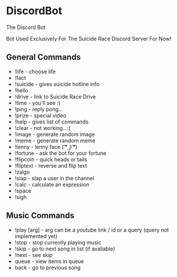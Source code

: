 # DiscordBot
The Discord Bot

Bot Used Exclusively For The Suicide Race Discord Server For Now!


## General Commands
<ul>
<li>!life - choose life</li>
<li>!fact</li>
<li>!suicide - gives suicide hotline info</li>
<li>!hello</li>
<li>!drive - link to Suicide Race Drive</li>
<li>!time - you'll see :)</li>
<li>!ping - reply pong...</li>
<li>!prize - special video</li>
<li>!help - gives list of commands</li>
<li>!clear - not working...:(</li>
<li>!image - generate random image</li>
<li>!meme - generate random meme</li>
<li>!lenny - lenny face ( ͡° ͜ʖ ͡°)</li>
<li>!fortune - ask the bot for your fortune</li>
<li>!flipcoin - quick heads or tails</li>
<li>!fliptext - reverse and flip text</li>
<li>!zalgo</li>
<li>!slap - slap a user in the channel</li>
<li>!calc - calculate an expression</li>
<li>!space</li>
<li>!sigh</li>
</ul>


## Music Commands
<ul>
<li>!play [arg] - arg can be a youtube link / id or a query (query not implemented yet)</li>
<li>!stop - stop currently playing music</li>
<li>!skip - go to next song in list (if avaliable)</li>
<li>!next - see skip</li>
<li>queue - view items in queue</li>
<li>back - go to previous song</li>
</ul>
